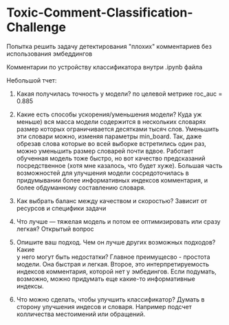 # Toxic-Comment-Classification-Challenge
Попытка решить задачу детектирования "плохих" комментариев без использования эмбеддингов

Комментарии по устройству классификатора внутри .ipynb файла

Небольшой тчет:
1. Какая	получилась	точность	у	модели?
по целевой метрике roc_auc = 0.885

2. Какие	есть	способы	ускорения/уменьшения	модели?
Куда уж меньше) вся масса модели содержится в нескольких словарях размер которых ограничивается десятками тысяч слов.
Уменьшить эти словари можно, изменяя параметры min_board. Так, даже обрезав слова которые во всей выборке встретились один раз, можно уменьшить размер словарей почти вдвое.
Работает обученная модель тоже быстро, но вот качество предсказаний посредственное (хотя мне казалось, что будет хуже).
Большая часть возможностей для улучшения модели сосредоточилась в придумывании более информативных индексов комментария, и более обдуманному составлению словаря.

3. Как	выбрать	баланс	между	качеством	и	скоростью?
Зависит от ресурсов и специфики задачи

4. Что	 лучше	 — тяжелая	 модель	 и	 потом	 ее	 оптимизировать	 или	 сразу	
легкая?
Открытый вопрос

5. Опишите ваш	подход.	Чем	он	лучше	других	возможных	подходов?	Какие	
у	него	могут	быть	недостатки?
Главное преимущесво - простота модели. Она быстрая и легкая.
Второе, это интерпретируемость индексов комментария, которой нет у эмбедингов. Если подумать, возможно, можно придумать еще какие-то информативные индексы.

6. Что	можно	сделать,	чтобы	улучшить	классификатор?
Думать в сторону улучшения индесов и словаря. Например подсчет колличества местоимений или обращений.
